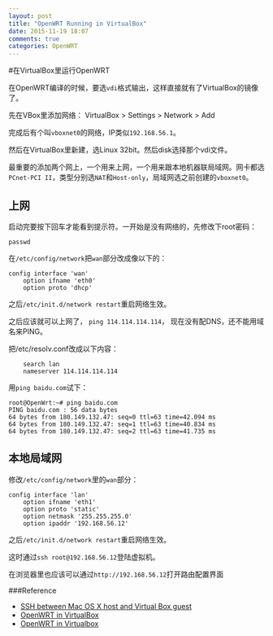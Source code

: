 ```yaml
---
layout: post
title: "OpenWRT Running in VirtualBox"
date: 2015-11-19 18:07
comments: true
categories: OpenWRT
---
```

#在VirtualBox里运行OpenWRT

在OpenWRT编译的时候，要选`vdi`格式输出，这样直接就有了VirtualBox的镜像了。

先在VBox里添加网络：
VirtualBox > Settings > Network > Add

完成后有个叫`vboxnet0`的网络，IP类似`192.168.56.1`。

然后在VirtualBox里新建，选Linux 32bit。然后disk选择那个vdi文件。

<!-- more -->
最重要的添加两个网上，一个用来上网，一个用来跟本地机器联局域网。网卡都选`PCnet-PCI II`，类型分别选`NAT`和`Host-only`，局域网选之前创建的`vboxnet0`。

## 上网
启动完要按下回车才能看到提示符。一开始是没有网络的，先修改下root密码：

	passwd 


在`/etc/config/network`把`wan`部分改成像以下的：

	config interface 'wan'
        option ifname 'eth0'
        option proto 'dhcp'

之后`/etc/init.d/network restart`重启网络生效。
 
 之后应该就可以上网了， `ping 114.114.114.114`， 现在没有配DNS，还不能用域名来PING。
 
 把/etc/resolv.conf改成以下内容：
 
 		search lan
		nameserver 114.114.114.114
		
		
用`ping baidu.com`试下：

	root@OpenWrt:~# ping baidu.com
	PING baidu.com : 56 data bytes
	64 bytes from 180.149.132.47: seq=0 ttl=63 time=42.094 ms
	64 bytes from 180.149.132.47: seq=1 ttl=63 time=40.834 ms
	64 bytes from 180.149.132.47: seq=2 ttl=63 time=41.735 ms


## 本地局域网
修改`/etc/config/network`里的`wan`部分：

	config interface 'lan'
        option ifname 'eth1'
        option proto 'static'
        option netmask '255.255.255.0'
        option ipaddr '192.168.56.12'
        
之后`/etc/init.d/network restart`重启网络生效。


这时通过`ssh root@192.168.56.12`登陆虚拟机。

在浏览器里也应该可以通过`http://192.168.56.12`打开路由配置界面


###Reference
* [SSH between Mac OS X host and Virtual Box guest](https://gist.github.com/wacko/5577187)
* [OpenWRT in VirtualBox](http://ediy.com.my/index.php/blog/item/31-openwrt-in-virtualbox)
* [OpenWRT in Virtualbox](http://hoverbear.org/2014/11/23/openwrt-in-virtualbox/)
